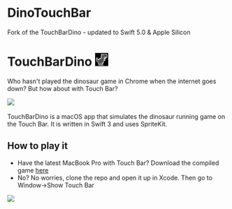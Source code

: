 # DinoTouchBar
Fork of the TouchBarDino - updated to Swift 5.0 &amp; Apple Silicon

# TouchBarDino <img src="Resources/Icon.png" width="30">
Who hasn't played the dinosaur game in Chrome when the internet goes down? But how about with Touch Bar?

<img src="GitHub/poster.png">

TouchBarDino is a macOS app that simulates the dinosaur running game on the Touch Bar. It is written in Swift 3 and uses SpriteKit.

## How to play it
* Have the latest MacBook Pro with Touch Bar? Download the compiled game [here](https://github.com/yuhuili/TouchBarDino/raw/master/Compiled/Dino%202016-11-22%2020-23-19/Dino.zip)
* No? No worries, clone the repo and open it up in Xcode. Then go to Window->Show Touch Bar

<img src="GitHub/play.gif">

